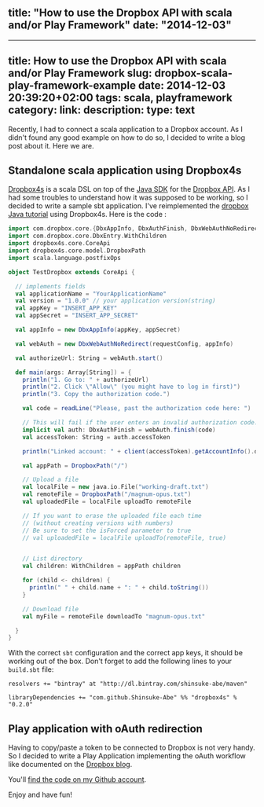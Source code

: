title: "How to use the Dropbox API with scala and/or Play Framework"
date: "2014-12-03"
---
---
title: How to use the Dropbox API with scala and/or Play Framework
slug: dropbox-scala-play-framework-example
date: 2014-12-03 20:39:20+02:00
tags: scala, playframework
category: 
link: 
description: 
type: text
---

Recently, I had to connect a scala application to a Dropbox account. As I didn't found any good example on how to do so, I decided to write a blog post about it. Here we are.

<!-- TEASER_END -->

## Standalone scala application using Dropbox4s

[Dropbox4s](https://github.com/Shinsuke-Abe/dropbox4s) is a scala DSL on top of the [Java SDK](https://www.dropbox.com/developers/core/sdks/java) for the [Dropbox API](https://www.dropbox.com/developers). As I had some troubles to understand how it was supposed to be working, so I decided to write a sample sbt application. I've reimplemented the [dropbox Java tutorial](https://www.dropbox.com/developers/core/start/java) using Dropbox4s. Here is the code :


```Scala
import com.dropbox.core.{DbxAppInfo, DbxAuthFinish, DbxWebAuthNoRedirect}
import com.dropbox.core.DbxEntry.WithChildren
import dropbox4s.core.CoreApi
import dropbox4s.core.model.DropboxPath
import scala.language.postfixOps

object TestDropbox extends CoreApi {

  // implements fields
  val applicationName = "YourApplicationName"
  val version = "1.0.0" // your application version(string)
  val appKey = "INSERT_APP_KEY"
  val appSecret = "INSERT_APP_SECRET"

  val appInfo = new DbxAppInfo(appKey, appSecret)

  val webAuth = new DbxWebAuthNoRedirect(requestConfig, appInfo)

  val authorizeUrl: String = webAuth.start()

  def main(args: Array[String]) = {
    println("1. Go to: " + authorizeUrl)
    println("2. Click \"Allow\" (you might have to log in first)")
    println("3. Copy the authorization code.")

    val code = readLine("Please, past the authorization code here: ")

    // This will fail if the user enters an invalid authorization code.
    implicit val auth: DbxAuthFinish = webAuth.finish(code)
    val accessToken: String = auth.accessToken

    println("Linked account: " + client(accessToken).getAccountInfo().displayName)

    val appPath = DropboxPath("/")

    // Upload a file
    val localFile = new java.io.File("working-draft.txt")
    val remoteFile = DropboxPath("/magnum-opus.txt")
    val uploadedFile = localFile uploadTo remoteFile

    // If you want to erase the uploaded file each time 
    // (without creating versions with numbers)
    // Be sure to set the isForced parameter to true
    // val uploadedFile = localFile uploadTo(remoteFile, true)


    // List directory
    val children: WithChildren = appPath children

    for (child <- children) {
      println(" " + child.name + ": " + child.toString())
    }

    // Download file
    val myFile = remoteFile downloadTo "magnum-opus.txt"

  }
}

```

With the correct `sbt` configuration and the correct app keys, it should be working out of the box. Don't forget to add the following lines to your `build.sbt` file:

```
resolvers += "bintray" at "http://dl.bintray.com/shinsuke-abe/maven"

libraryDependencies += "com.github.Shinsuke-Abe" %% "dropbox4s" % "0.2.0"

```

## Play application with oAuth redirection

Having to copy/paste a token to be connected to Dropbox is not very handy. So I decided to write a Play Application implementing the oAuth workflow like documented on the [Dropbox blog](https://www.dropbox.com/developers/blog/45/using-oauth-20-with-the-core-api).

You'll [find the code on my Github account](https://github.com/vjousse/dropbox-scala-play).

Enjoy and have fun!
